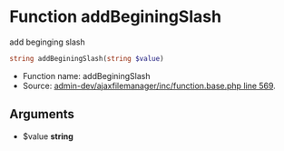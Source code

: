 Function addBeginingSlash
===========================

add beginging slash



```php
string addBeginingSlash(string $value)
```

* Function name: addBeginingSlash
* Source: [admin-dev/ajaxfilemanager/inc/function.base.php line 569](https://github.com/PrestaShop/PrestaShop/blob/1.5.0.17/admin-dev/ajaxfilemanager/inc/function.base.php#L569).

Arguments
---------

* $value **string**

